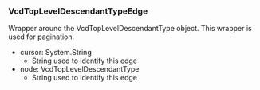 ### VcdTopLevelDescendantTypeEdge
Wrapper around the VcdTopLevelDescendantType object. This wrapper is used for pagination.

- cursor: System.String
  - String used to identify this edge
- node: VcdTopLevelDescendantType
  - String used to identify this edge
